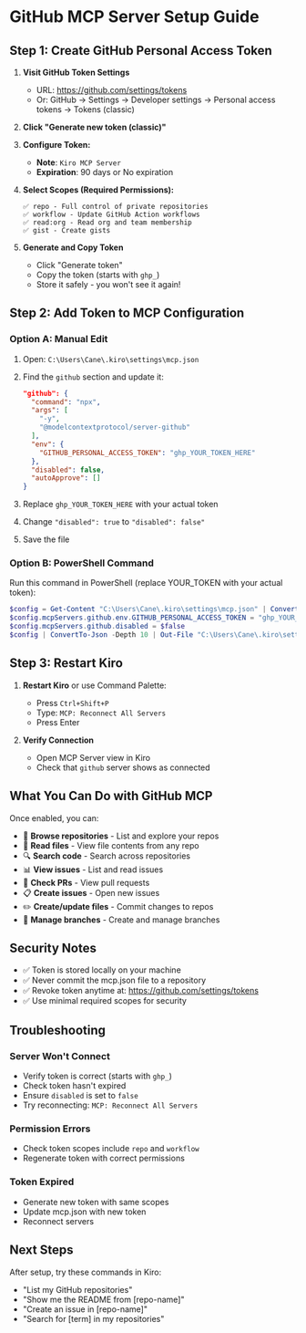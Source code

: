 # GitHub MCP Server Setup Guide

## Step 1: Create GitHub Personal Access Token

1. **Visit GitHub Token Settings**
   - URL: https://github.com/settings/tokens
   - Or: GitHub → Settings → Developer settings → Personal access tokens → Tokens (classic)

2. **Click "Generate new token (classic)"**

3. **Configure Token:**
   - **Note**: `Kiro MCP Server`
   - **Expiration**: 90 days or No expiration
   
4. **Select Scopes (Required Permissions):**
   ```
   ✅ repo - Full control of private repositories
   ✅ workflow - Update GitHub Action workflows
   ✅ read:org - Read org and team membership
   ✅ gist - Create gists
   ```

5. **Generate and Copy Token**
   - Click "Generate token"
   - Copy the token (starts with `ghp_`)
   - Store it safely - you won't see it again!

## Step 2: Add Token to MCP Configuration

### Option A: Manual Edit

1. Open: `C:\Users\Cane\.kiro\settings\mcp.json`

2. Find the `github` section and update it:
   ```json
   "github": {
     "command": "npx",
     "args": [
       "-y",
       "@modelcontextprotocol/server-github"
     ],
     "env": {
       "GITHUB_PERSONAL_ACCESS_TOKEN": "ghp_YOUR_TOKEN_HERE"
     },
     "disabled": false,
     "autoApprove": []
   }
   ```

3. Replace `ghp_YOUR_TOKEN_HERE` with your actual token

4. Change `"disabled": true` to `"disabled": false"`

5. Save the file

### Option B: PowerShell Command

Run this command in PowerShell (replace YOUR_TOKEN with your actual token):

```powershell
$config = Get-Content "C:\Users\Cane\.kiro\settings\mcp.json" | ConvertFrom-Json
$config.mcpServers.github.env.GITHUB_PERSONAL_ACCESS_TOKEN = "ghp_YOUR_TOKEN_HERE"
$config.mcpServers.github.disabled = $false
$config | ConvertTo-Json -Depth 10 | Out-File "C:\Users\Cane\.kiro\settings\mcp.json" -Encoding utf8
```

## Step 3: Restart Kiro

1. **Restart Kiro** or use Command Palette:
   - Press `Ctrl+Shift+P`
   - Type: `MCP: Reconnect All Servers`
   - Press Enter

2. **Verify Connection**
   - Open MCP Server view in Kiro
   - Check that `github` server shows as connected

## What You Can Do with GitHub MCP

Once enabled, you can:

- 📁 **Browse repositories** - List and explore your repos
- 📝 **Read files** - View file contents from any repo
- 🔍 **Search code** - Search across repositories
- 📊 **View issues** - List and read issues
- 🔀 **Check PRs** - View pull requests
- 📋 **Create issues** - Open new issues
- ✏️ **Create/update files** - Commit changes to repos
- 🌿 **Manage branches** - Create and manage branches

## Security Notes

- ✅ Token is stored locally on your machine
- ✅ Never commit the mcp.json file to a repository
- ✅ Revoke token anytime at: https://github.com/settings/tokens
- ✅ Use minimal required scopes for security

## Troubleshooting

### Server Won't Connect
- Verify token is correct (starts with `ghp_`)
- Check token hasn't expired
- Ensure `disabled` is set to `false`
- Try reconnecting: `MCP: Reconnect All Servers`

### Permission Errors
- Check token scopes include `repo` and `workflow`
- Regenerate token with correct permissions

### Token Expired
- Generate new token with same scopes
- Update mcp.json with new token
- Reconnect servers

## Next Steps

After setup, try these commands in Kiro:
- "List my GitHub repositories"
- "Show me the README from [repo-name]"
- "Create an issue in [repo-name]"
- "Search for [term] in my repositories"
